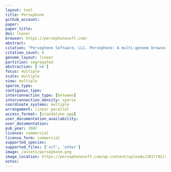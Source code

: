```yaml
---
layout: tool 
title: Persephone
github_account: 
paper: 
paper_title: 
doi: (none)
browser: https://persephonesoft.com/
abstract: 
citation: "Persephone Software, LLC. Persephone: A multi-genome browser carefully crafted using latest technologies. In: Persephone [Internet]. [cited 2 Feb 2019]. Available: https://persephonesoft.com/"
citation_count: 0
genome_layout: linear
partition: segregated
abstraction: ['no']
focus: multiple
scale: multiple
view: multiple
sparse_type: 
contiguous_type: 
interconnection_type: [between]
interconnection_density: sparse
coordinate_systems: multiple
arrangement: linear parallel
access_format: [standalone app]
user_documentation_availability: 
user_documentation: 
pub_year: 2007
license: commercial
license_form: commercial
supported_species: 
supported_files: ['vcf', 'other']
image: /assets/persephone.png
image_location: https://persephonesoft.com/wp-content/uploads/2017/01/shot1.jpg
notes: 
---
```

